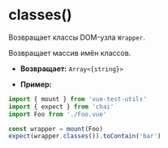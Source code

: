 # classes()

Возвращает классы DOM-узла `Wrapper`.

Возвращает массив имён классов.

- **Возвращает:** `Array<{string}>`

- **Пример:**

```js
import { mount } from 'vue-test-utils'
import { expect } from 'chai'
import Foo from './Foo.vue'

const wrapper = mount(Foo)
expect(wrapper.classes()).toContain('bar')
```